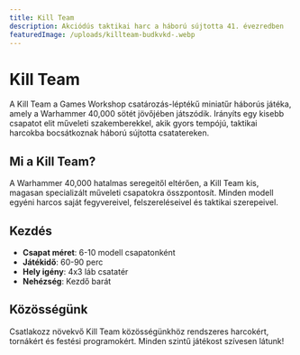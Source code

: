 ```yaml
---
title: Kill Team
description: Akciódús taktikai harc a háború sújtotta 41. évezredben
featuredImage: /uploads/killteam-budkvkd-.webp
---
```


# Kill Team

A Kill Team a Games Workshop csatározás-léptékű miniatűr háborús játéka, amely a Warhammer 40,000 sötét jövőjében játszódik. Irányíts egy kisebb csapatot elit műveleti szakemberekkel, akik gyors tempójú, taktikai harcokba bocsátkoznak háború sújtotta csatatereken.

## Mi a Kill Team?

A Warhammer 40,000 hatalmas seregeitől eltérően, a Kill Team kis, magasan specializált műveleti csapatokra összpontosít. Minden modell egyéni harcos saját fegyvereivel, felszereléseivel és taktikai szerepeivel.

## Kezdés

- **Csapat méret**: 6-10 modell csapatonként
- **Játékidő**: 60-90 perc
- **Hely igény**: 4x3 láb csatatér
- **Nehézség**: Kezdő barát

## Közösségünk

Csatlakozz növekvő Kill Team közösségünkhöz rendszeres harcokért, tornákért és festési programokért. Minden szintű játékost szívesen látunk!
